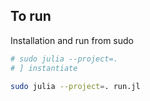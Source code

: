 ## To run

Installation and run from sudo

```sh
# sudo julia --project=.
# ] instantiate

sudo julia --project=. run.jl
```